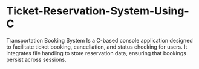 # Ticket-Reservation-System-Using-C
Transportation Booking System Is a C-based console application designed to facilitate ticket booking, cancellation, and status checking for users. It integrates file handling to store reservation data, ensuring that bookings persist across sessions.  
